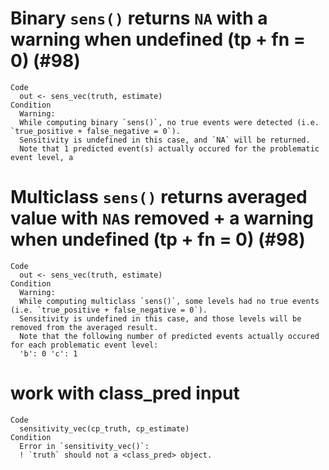 # Binary `sens()` returns `NA` with a warning when undefined (tp + fn = 0) (#98)

    Code
      out <- sens_vec(truth, estimate)
    Condition
      Warning:
      While computing binary `sens()`, no true events were detected (i.e. `true_positive + false_negative = 0`).
      Sensitivity is undefined in this case, and `NA` will be returned.
      Note that 1 predicted event(s) actually occured for the problematic event level, a

# Multiclass `sens()` returns averaged value with `NA`s removed + a warning when undefined (tp + fn = 0) (#98)

    Code
      out <- sens_vec(truth, estimate)
    Condition
      Warning:
      While computing multiclass `sens()`, some levels had no true events (i.e. `true_positive + false_negative = 0`).
      Sensitivity is undefined in this case, and those levels will be removed from the averaged result.
      Note that the following number of predicted events actually occured for each problematic event level:
      'b': 0 'c': 1

# work with class_pred input

    Code
      sensitivity_vec(cp_truth, cp_estimate)
    Condition
      Error in `sensitivity_vec()`:
      ! `truth` should not a <class_pred> object.

